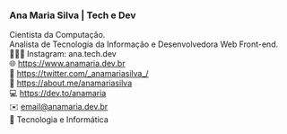 ### Ana Maria Silva | Tech e Dev
Cientista da Computação.<br>
Analista de Tecnologia da Informação e Desenvolvedora Web Front-end.<br>
👩🏽‍💻 Instagram: ana.tech.dev<br>
🌐 https://www.anamaria.dev.br<br>
🔗 https://twitter.com/_anamariasilva_/<br>
🔗 https://about.me/anamariasilva<br>
💻 https://dev.to/anamaria<br>
✉️ email@anamaria.dev.br<br>
💙 Tecnologia e Informática<br>


<!--
**anamariasilva/anamariasilva** is a ✨ _special_ ✨ repository because its `README.md` (this file) appears on your GitHub profile.
Vi
Here are some ideas to get you started:

- 🔭 I’m currently working on ...
- 🌱 I’m currently learning ...
- 👯 I’m looking to collaborate on ...
- 🤔 I’m looking for help with ...
- 💬 Ask me about ...
- 📫 How to reach me: ...
- 😄 Pronouns: ...
- ⚡ Fun fact: ...
-->
